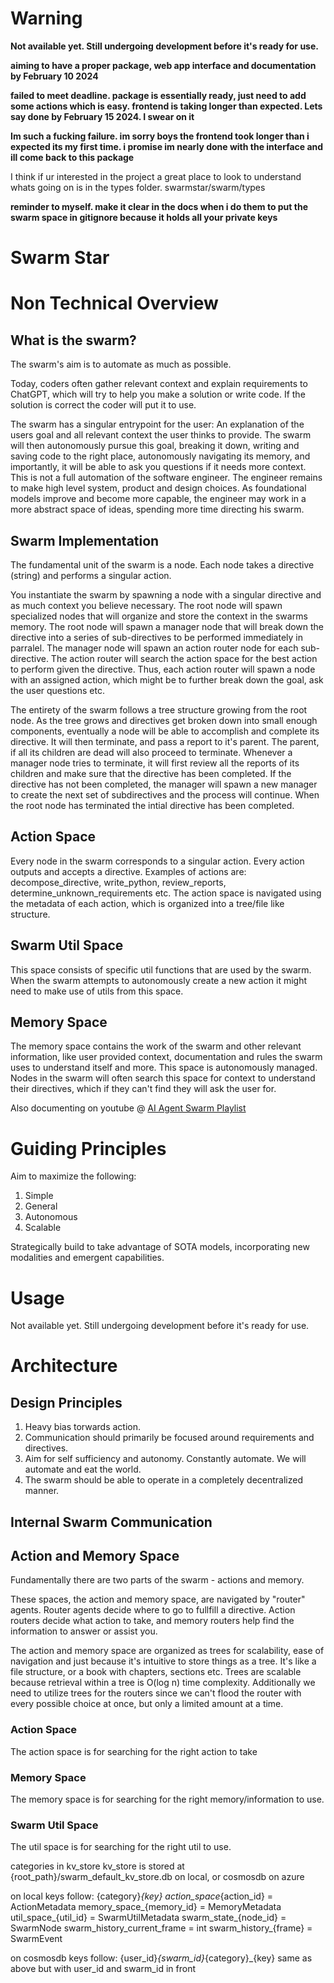 # Warning
**Not available yet. Still undergoing development before it's ready for use.**

**aiming to have a proper package, web app interface and documentation by February 10 2024**

**failed to meet deadline. package is essentially ready, just need to add some actions which is easy. frontend is taking longer than expected. Lets say done by February 15 2024. I swear on it**

**Im such a fucking failure. im sorry boys the frontend took longer than i expected its my first time. i promise im nearly done with the interface and ill come back to this package**

I think if ur interested in the project a great place to look to understand whats going on is in the types folder. swarmstar/swarm/types

**reminder to myself. make it clear in the docs when i do them to put the swarm space in gitignore because it holds all your private keys**

# Swarm Star
# Non Technical Overview
## What is the swarm?
The swarm's aim is to automate as much as possible. 

Today, coders often gather relevant context and explain requirements to ChatGPT, which will try to help you make a solution or write code. If the solution is correct the coder will put it to use.

The swarm has a singular entrypoint for the user: An explanation of the users goal and all relevant context the user thinks to provide. The swarm will then autonomously pursue this goal, breaking it down, writing and saving code to the right place, autonomously navigating its memory, and importantly, it will be able to ask you questions if it needs more context. This is not a full automation of the software engineer. The engineer remains to make high level system, product and design choices. As foundational models improve and become more capable, the engineer may work in a more abstract space of ideas, spending more time directing his swarm.

## Swarm Implementation
The fundamental unit of the swarm is a node. Each node takes a directive (string) and performs a singular action. 

You instantiate the swarm by spawning a node with a singular directive and as much context you believe necessary. The root node will spawn specialized nodes that will organize and store the context in the swarms memory. The root node will spawn a manager node that will break down the directive into a series of sub-directives to be performed immediately in parralel. The manager node will spawn an action router node for each sub-directive. The action router will search the action space for the best action to perform given the directive. Thus, each action router will spawn a node with an assigned action, which might be to further break down the goal, ask the user questions etc.

The entirety of the swarm follows a tree structure growing from the root node. As the tree grows and directives get broken down into small enough components, eventually a node will be able to accomplish and complete its directive. It will then terminate, and pass a report to it's parent. The parent, if all its children are dead will also proceed to terminate. Whenever a manager node tries to terminate, it will first review all the reports of its children and make sure that the directive has been completed. If the directive has not been completed, the manager will spawn a new manager to create the next set of subdirectives and the process will continue. When the root node has terminated the intial directive has been completed.

## Action Space
Every node in the swarm corresponds to a singular action. Every action outputs and accepts a directive. Examples of actions are: decompose_directive, write_python, review_reports, determine_unknown_requirements etc. The action space is navigated using the metadata of each action, which is organized into a tree/file like structure. 

## Swarm Util Space
This space consists of specific util functions that are used by the swarm. When the swarm attempts to autonomously create a new action it might need to make use of utils from this space.

## Memory Space
The memory space contains the work of the swarm and other relevant information, like user provided context, documentation and rules the swarm uses to understand itself and more. This space is autonomously managed. Nodes in the swarm will often search this space for context to understand their directives, which if they can't find they will ask the user for. 

Also documenting on youtube @ [AI Agent Swarm Playlist](https://youtube.com/playlist?list=PLO8gVow6df_Rh7DEJ10_WAdnkGnIRCh-K&si=eYdyBu7NShKckilS)


# Guiding Principles
Aim to maximize the following:
1. Simple
2. General
3. Autonomous 
4. Scalable

Strategically build to take advantage of SOTA models, incorporating new modalities and emergent capabilities.

# Usage
Not available yet. Still undergoing development before it's ready for use.

# Architecture
## Design Principles
1. Heavy bias torwards action.
2. Communication should primarily be focused around requirements and directives.
3. Aim for self sufficiency and autonomy. Constantly automate. We will automate and eat the world. 
4. The swarm should be able to operate in a completely decentralized manner. 

## Internal Swarm Communication

## Action and Memory Space
Fundamentally there are two parts of the swarm - actions and memory. 

These spaces, the action and memory space, are navigated by "router" agents. Router agents decide where to go to fullfill a directive. Action routers decide what action to take, and memory routers help find the information to answer or assist you. 

The action and memory space are organized as trees for scalability, ease of navigation and just because it's intuitive to store things as a tree. It's like a file structure, or a book with chapters, sections etc. Trees are scalable because retrieval within a tree is O(log n) time complexity. Additionally we need to utilize trees for the routers since we can't flood the router with every possible choice at once, but only a limited amount at a time.  

### Action Space
The action space is for searching for the right action to take

### Memory Space
The memory space is for searching for the right memory/information to use.

### Swarm Util Space
The util space is for searching for the right util to use. 





categories in kv_store
kv_store is stored at {root_path}/swarm_default_kv_store.db on local, or cosmosdb on azure

on local keys follow: {category}_{key}
action_space_{action_id} = ActionMetadata
memory_space_{memory_id} = MemoryMetadata
util_space_{util_id} = SwarmUtilMetadata
swarm_state_{node_id} = SwarmNode
swarm_history_current_frame = int
swarm_history_{frame} = SwarmEvent



on cosmosdb keys follow: {user_id}_{swarm_id}_{category}_{key}
same as above but with user_id and swarm_id in front


